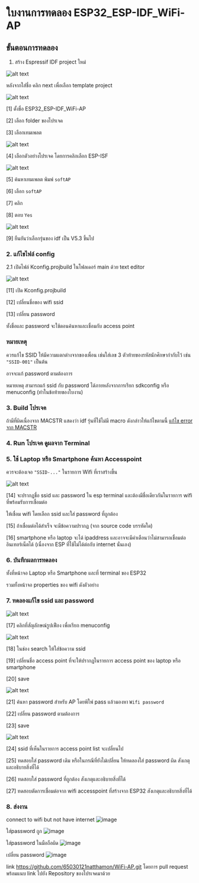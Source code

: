 # ใบงานการทดลอง ESP32_ESP-IDF_WiFi-AP

## ขั้นตอนการทดลอง

1. สร้าง Espressif IDF project ใหม่  

![alt text](./Pictures/image.png)


  หลังจากใส่ชื่อ คลิก next เพื่อเลือก template project

![alt text](./Pictures/image-2.png)

[1] ตั้งชื่อ  ESP32_ESP-IDF_WiFi-AP 

[2] เลือก folder  ของโปรเจค 

[3] เลือกเทมเพลต 


![alt text](./Pictures/image-3.png)

[4] เลือกตัวอย่างโปรเจค โดยการคลิกเลือก ESP-ISF 


![alt text](./Pictures/image-4.png)

[5] ค้นหาเทมเพลต พิมพ์ `softAP`

[6] เลือก `softAP`

[7] คลิก

[8] ตอบ `Yes`


 ![alt text](./Pictures/image-5.png)

[9] ยืนยันว่าเลือกรุ่นของ idf เป็น V5.3  ขึ้นไป

### 2. แก้ไขไฟล์ config

2.1 เปิดไฟล์ Kconfig.projbuild  ในโฟลเดอร์ main ด้วย text editor

![alt text](./Pictures/image-6.png)

[11] เปิด Kconfig.projbuild
 
[12] เปลี่ยนชื่อของ wifi ssid

[13] เปลี่ยน password

ทั้งชื่อและ password จะใช้ตอนค้นหาและเชื่อมกับ access point

### หมายเหตุ 

ควรแก้ไข SSID  ให้มีความแตกต่างจากของเพื่อน เช่นใส่เลข 3 ตัวท้ายของรหัสนักศึกษากำกับไว้ เช่น `"SSID-001"` เป็นต้น

อาจจะแก้ password ตามต้องการ

หมายเหตุ  สามารถแก้  ssid กับ password ได้ภายหลังจากการเรียก sdkconfig หรือ menuconfig (ทำในข้อท้ายของใบงาน)

### 3. Build โปรเจค

ถ้ามีที่ผิดเนื่องจาก MACSTR แสดงว่า idf รุ่นที่ใช้ไม่มี macro ดังกล่าวให้แก้ไขตามนี้ [แก้ไข error จาก MACSTR](./code_correction.md)

### 4. Run โปรเจค ดูผลจาก Terminal

### 5. ใช้ Laptop หรือ Smartphone ค้นหา Accesspoint 

ควรจะต้องเจอ `"SSID-..."` ในรายการ Wifi ที่เราสร้างขึ้น

![alt text](./Pictures/image-7.png)

[14] จะปรากฏชื่อ ssid และ password ใน esp terminal และต้องมีชื่อเดียวกันในรายการ wifi ที่พร้อมรับการเชื่อมต่อ

ให้เชื่อม wifi โดยเลือก ssid และใส่ password ที่ถูกต้อง

[15] ถ้าเชื่อมต่อได้สำเร็จ จะมีข้อความปรากฏ (จาก source code บรรทัดใด) 

[16] smartphone หรือ laptop จะได้ ipaddress  และอาจจะมีคำเตือนว่าไม่สามารถเชื่อมต่ออินเทอร์เน็ตได้  (เนื่องจาก ESP ที่ใช้ไม่ได้ต่อกับ internet นั่นเอง) 

### 6. บันทึกผลการทดลอง 

ทั้งที่หน้าจอ Laptop หรือ Smartphone และที่ terminal ของ ESP32

รวมทั้งหน้าจอ properties ของ wifi ดังตัวอย่าง

### 7. ทดลองแก้ไข ssid และ  password

![alt text](./Pictures/image-8.png)

[17] คลิกที่สัญลักษณ์รูปเฟือง เพื่อเรียก menuconfig


![alt text](./Pictures/image-9.png)

[18] ในช่อง search ให้ใส่ข้อความ ssid

[19] เปลี่ยนชื่อ access point  ที่จะให้ปรากฏในรายการ access point ของ laptop หรือ  smartphone

[20] save 


![alt text](./Pictures/image-10.png)

[21] ค้นหา password สำหรับ AP โดยพิใพ์ pass แล้วมองหา `Wifi password`

[22] เปลี่ยน password ตามต้องการ

[23] save 

![alt text](./Pictures/image-11.png)

[24] ssid ที่เห็นในรายการ access point list จะเปลี่ยนไป

[25] ทดสอบใส่ password เดิม หรือในกรณีที่ยังไม่เปลี่ยน ให้ทดลองใส่ password ผิด สังเกตุและอธิบายสิ่งที่ได้


[26] ทดสอบใส่ password ที่ถูกต้อง  สังเกตุและอธิบายสิ่งที่ได้


[27] ทดสอบตัดการเชื่อมต่อจาก wifi accesspoint ที่สร้างจาก ESP32 สังเกตุและอธิบายสิ่งที่ได้


### 8. ส่งงาน
connect to wifi but not have internet
![image](https://github.com/user-attachments/assets/ec898af3-b177-43ed-ac3b-671c105f22b6)


ใส่password ถูก
![image](https://github.com/user-attachments/assets/225ba8e6-42c8-43eb-a47d-2963b4ad9d65)

ใส่password ในมือถือผิด
![image](https://github.com/user-attachments/assets/66082f0d-9034-4dc3-81e2-1df045877ad3)

เปลี่ยน password
![image](https://github.com/user-attachments/assets/ba68588c-5f8c-4aa6-ab24-a2b040c3ea72)

link
https://github.com/65030121natthamon/WiFi-AP.git
โดยการ pull request พร้อมแนบ link ไปยัง Repository ของโปรเจคมาด้วย
